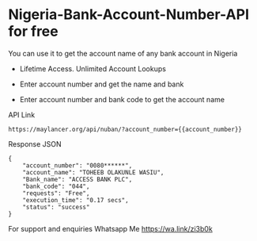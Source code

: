 # Nigeria-Bank-Account-Number-API for free 
You can use it to get the account name of any bank account in Nigeria


- Lifetime Access. Unlimited Account Lookups

- Enter account number and get the name and bank

- Enter account number and bank code to get the account name



API Link
``` 
https://maylancer.org/api/nuban/?account_number={{account_number}} 
```


Response JSON

``` 
{
    "account_number": "0080******",
    "account_name": "TOHEEB OLAKUNLE WASIU",
    "Bank_name": "ACCESS BANK PLC",
    "bank_code": "044",
    "requests": "Free",
    "execution_time": "0.17 secs",
    "status": "success"
}
```


For support and enquiries Whatsapp Me https://wa.link/zi3b0k
